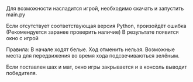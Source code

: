 Для возможности насладится игрой, необходимо скачать и запустить main.py

Если отсутствует соответствующая версия Python, произойдёт ошибка (Рекомендуется заранее проверить наличие)
В результате появится окно с игрой

Правила:
В начале ходят белые.
Ход отменить нельзя.
Возможные места для передвижения во время хода подсвечиваються зелёным. 

Если поставлен шах и мат, окно игры закрывается и в консоль выводит победителя.
